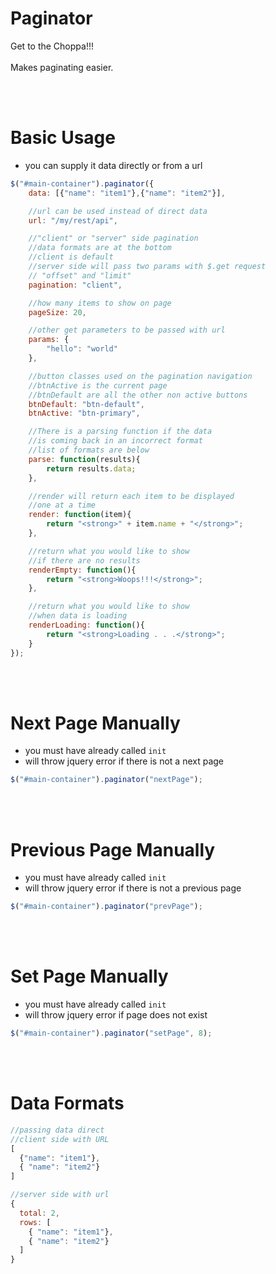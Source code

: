 # Paginator
Get to the Choppa!!!
<br><br>
Makes paginating easier.


<br><br>

# Basic Usage
* you can supply it data directly or from a url
```javascript
$("#main-container").paginator({
    data: [{"name": "item1"},{"name": "item2"}],

    //url can be used instead of direct data
    url: "/my/rest/api",

    //"client" or "server" side pagination
    //data formats are at the bottom
    //client is default  
    //server side will pass two params with $.get request
    // "offset" and "limit"
    pagination: "client",

    //how many items to show on page
    pageSize: 20,

    //other get parameters to be passed with url
    params: {
        "hello": "world"
    },

    //button classes used on the pagination navigation
    //btnActive is the current page
    //btnDefault are all the other non active buttons
    btnDefault: "btn-default",
    btnActive: "btn-primary",

    //There is a parsing function if the data
    //is coming back in an incorrect format
    //list of formats are below
    parse: function(results){
        return results.data;
    },

    //render will return each item to be displayed
    //one at a time
    render: function(item){
        return "<strong>" + item.name + "</strong>";
    },

    //return what you would like to show
    //if there are no results
    renderEmpty: function(){
        return "<strong>Woops!!!</strong>";
    },

    //return what you would like to show
    //when data is loading
    renderLoading: function(){
        return "<strong>Loading . . .</strong>";
    }
});

```

<br><br>

# Next Page Manually
* you must have already called `init`
* will throw jquery error if there is not a next page
```javascript
$("#main-container").paginator("nextPage");
```

<br><br>

# Previous Page Manually
* you must have already called `init`
* will throw jquery error if there is not a previous page
```javascript
$("#main-container").paginator("prevPage");
```

<br><br>

# Set Page Manually
* you must have already called `init`
* will throw jquery error if page does not exist
```javascript
$("#main-container").paginator("setPage", 8);
```

<br><br>

# Data Formats
```javascript
//passing data direct
//client side with URL
[
  {"name": "item1"},
  { "name": "item2"}
]

//server side with url
{
  total: 2,
  rows: [
    { "name": "item1"},
    { "name": "item2"}
  ]
}
```

